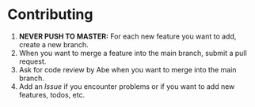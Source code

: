 # Contributing 

1. **NEVER PUSH TO MASTER:** For each new feature you want to add, create a new branch.
2. When you want to merge a feature into the main branch, submit a pull request. 
3. Ask for code review by Abe when you want to merge into the main branch.
4. Add an _Issue_ if you encounter problems or if you want to add new features, todos, etc.
